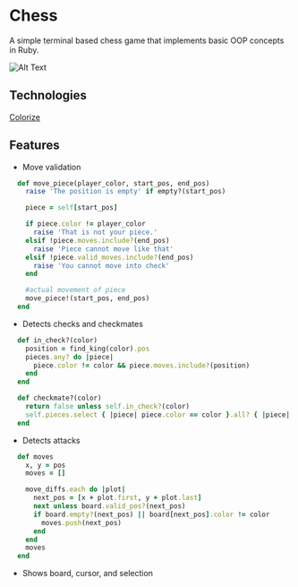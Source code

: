 # Chess

A simple terminal based chess game that implements basic OOP concepts in Ruby. 

![Alt Text](https://i.imgur.com/75WrbK2.gif)

## Technologies

[Colorize](https://github.com/fazibear/colorize) 

## Features

* Move validation

```ruby
  def move_piece(player_color, start_pos, end_pos)
    raise 'The position is empty' if empty?(start_pos)

    piece = self[start_pos]

    if piece.color != player_color
      raise 'That is not your piece.'
    elsif !piece.moves.include?(end_pos)
      raise 'Piece cannot move like that'
    elsif !piece.valid_moves.include?(end_pos)
      raise 'You cannot move into check'
    end

    #actual movement of piece
    move_piece!(start_pos, end_pos)
  end
```

* Detects checks and checkmates

```ruby
  def in_check?(color)
    position = find_king(color).pos
    pieces.any? do |piece|
      piece.color != color && piece.moves.include?(position)
    end
  end
```

```ruby
  def checkmate?(color)
    return false unless self.in_check?(color)
    self.pieces.select { |piece| piece.color == color }.all? { |piece| piece.valid_moves.empty? }
  end
```

* Detects attacks

```ruby
  def moves
    x, y = pos
    moves = []

    move_diffs.each do |plot|
      next_pos = [x + plot.first, y + plot.last]
      next unless board.valid_pos?(next_pos)
      if board.empty?(next_pos) || board[next_pos].color != color
        moves.push(next_pos)
      end
    end
    moves
  end
```

* Shows board, cursor, and selection
